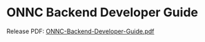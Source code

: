 # ONNC Backend Developer Guide

Release PDF: [ONNC-Backend-Developer-Guide.pdf](https://github.com/ONNC/onnc/wiki/files/1.0.0/ONNC-Backend-Porting-Guide.pdf)


